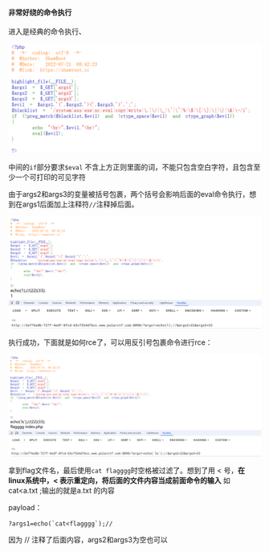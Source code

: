 #### 非常好绕的命令执行

进入是经典的命令执行、

![image-20250318182509368](assets/image-20250318182509368.png)

中间的`if`部分要求`$eval` 不含上方正则里面的词，不能只包含空白字符，且包含至少一个可打印的可见字符

由于args2和args3的变量被括号包裹，两个括号会影响后面的eval命令执行，想到在args1后面加上注释符`//`注释掉后面。

![image-20250318182958648](assets/image-20250318182958648.png)

执行成功，下面就是如何rce了，可以用反引号包裹命令进行rce：

![image-20250318183057890](assets/image-20250318183057890.png)

拿到flag文件名，最后使用`cat flagggg`时空格被过滤了。想到了用 < 号，**在linux系统中，< 表示重定向，将后面的文件内容当成前面命令的输入** 如 cat<a.txt ;输出的就是a.txt 的内容

payload：

```
?args1=echo(`cat<flagggg`);//
```

因为 // 注释了后面内容，args2和args3为空也可以
